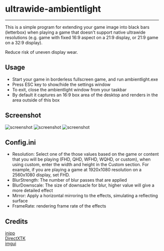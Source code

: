 # ultrawide-ambientlight

---

This is a simple program for extending your game image into black bars (letterbox) when playing a game that doesn't support native ultrawide resolutions (e.g. game with fixed 16:9 aspect on a 21:9 display, or 21:9 game on a 32:9 display).

Reduce risk of uneven display wear.

## Usage

- Start your game in borderless fullscreen game, and run ambientlight.exe
- Press ESC key to show/hide the settings window
- To exit, close the ambientlight window from your taskbar
- By default it captures an 16:9 box area of the desktop and renders in the area outside of this box

## Screenshot

![screenshot](images/screen1.png)
![screenshot](images/screen2.png)
![screenshot](images/screen3.png)

## Config.ini

- Resolution: Select one of the those values based on the game or content that you will be playing (FHD, QHD, WFHD, WQHD, or custom), when using custom, enter the width and height in the Custom section. For example, if you are playing a game at 1920x1080 resolution on a 2560x1080 display, set FHD.
- BlurStrength: The number of blur passes that are applied
- BlurDownscale: The size of downsacle for blur, higher value will give a more detailed effect
- Mirror: Apply a horizontal mirroring to the effects, simulating a reflecting surface
- FrameRate: rendering frame rate of the effects

## Credits
[inipp](https://github.com/mcmtroffaes/inipp) <br />
[DirectXTK](https://github.com/microsoft/DirectXTK) <br />
[imgui](https://github.com/ocornut/imgui) <br />
